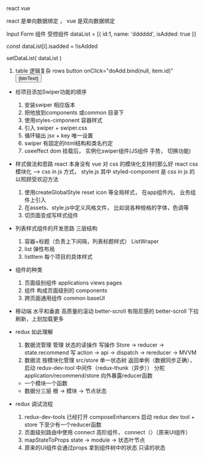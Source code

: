 react vue 

react 是单向数据绑定 ， vue 是双向数据绑定

Input Form 组件 受控组件
  dataList = [{
    id:1,
    name: 'dddddd',
    isAdded: true
  }]

  const dataList[i].isadded = !isAdded

  setDataList(
    dataList
  )

1. table 
  逻辑复杂
  rows button onClick="doAdd.bind(null, item.id)"
  <button>{btnText}</button>


- 给项目添加Swiper功能的顺序
  1. 安装swiper 相应版本
  2. 把他放到components 或common 目录下
  3. 使用styles-cimponent 容器样式
  4. 引入 swiper + swiper.css
  5. 循环输出 jsx + key 唯一设置
  6. swiper 有固定的html结构和类名约定
  7. useeffect dom 挂载后， 实例化swiper组件(JS组件 手势， 切换功能)

- 样式做法和思路
  react 本身没有 vue 对 css 的模块化支持的那么好
  react css 模块化 --> css in js 方式， style.js
  其中 styled-component 是 css in js 的以照顾受欢迎方法
  1. 使用createGlobalStyle reset icon 等全局样式， 在app组件内， 业务组件上引入
  2. 在assets、style.js中定义风格文件， 比如说各种规格的字体，色调等
  3. 切页面变成写样式组件

- 列表样式组件的开发思路
  三层结构
  1. 容器+标题（负责上下间隔，列表标题样式）  ListWraper
  2. list 弹性布局
  3. listItem 每个项目的具体样式

- 组件的种类
  1. 页面级别组件 applications views pages
  2. 组件  构成页面级别的 components
  3. 跨页面通用组件 common baseUI

- 移动端 水平和垂直 高质量的滚动
  better-scroll 有阻尼感的 better-scroll 下拉刷新，上划加载更多

- redux 如此理解
  1. 数据流管理
    管理 状态的读操作 写操作
    Store -> reducer -> state.recommend
    写 action -> api -> dispatch -> rereducer -> MVVM
  2. 数据流
    按模块化管理
    src/store 单一状态树 返回单例（数据同步正确）， 启动 redux-dev-tool
    中间件（redux-thunk（异步））
    分舵 application/recommend/store 向外暴露reducer函数
    - 一个模块一个函数
    - 数据分三层 根 -> 模块 -> 节点状态

- redux 调试流程
  1. redux-dev-tools 已经打开
    composeEnhancers 启动 redux dev tool + store 下至少有一个reducer函数
  2. 页面级别路由中使用 connect 高阶组件， connect（）（原来UI组件）
  3. mapStateToProps state -> module -> 状态叶节点
  4. 原来的UI组件会通过props 拿到组件树中的状态 只读的状态